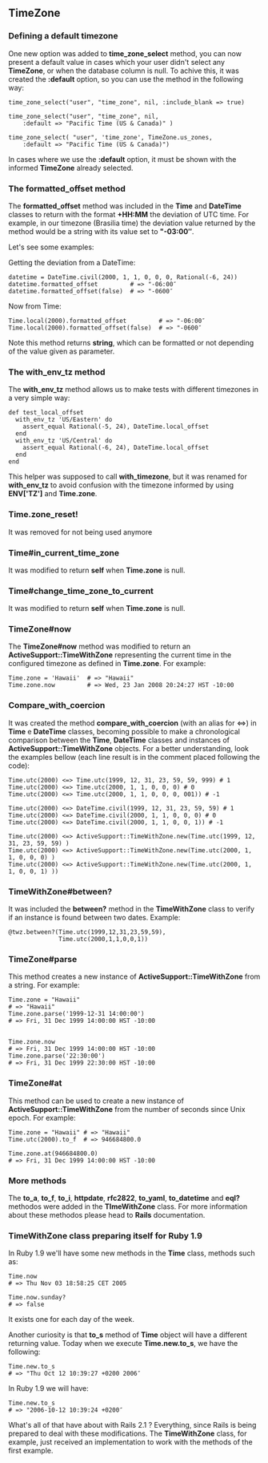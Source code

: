 ## TimeZone

### Defining a default timezone

One new option was added to **time\_zone\_select** method, you can now present a default value in cases which your user didn't select any **TimeZone**, or when the database column is null. To achive this, it was created the **:default** option, so you can use the method in the following way:

	time_zone_select("user", "time_zone", nil, :include_blank => true)
	
	time_zone_select("user", "time_zone", nil, 
		:default => "Pacific Time (US & Canada)" )
	
	time_zone_select( "user", 'time_zone', TimeZone.us_zones, 
		:default => "Pacific Time (US & Canada)")

In cases where we use the **:default** option, it must be shown with the informed **TimeZone** already selected.

### The formatted_offset method

The **formatted\_offset** method was included in the **Time** and **DateTime** classes to return with the format **+HH:MM** the deviation of UTC time. For example, in our timezone (Brasilia time) the deviation value returned by the method would be a string with its value set to **"-03:00″**.

Let's see some examples:

Getting the deviation from a DateTime:

	datetime = DateTime.civil(2000, 1, 1, 0, 0, 0, Rational(-6, 24))
	datetime.formatted_offset         # => "-06:00″
	datetime.formatted_offset(false)  # => "-0600″

Now from Time:

	Time.local(2000).formatted_offset         # => "-06:00″
	Time.local(2000).formatted_offset(false)  # => "-0600″

Note this method returns **string**, which can be formatted or not depending of the value given as parameter.

### The with\_env\_tz method

The **with\_env\_tz** method allows us to make tests with different timezones in a very simple way:

	def test_local_offset
	  with_env_tz 'US/Eastern' do
	    assert_equal Rational(-5, 24), DateTime.local_offset
	  end
	  with_env_tz 'US/Central' do
	    assert_equal Rational(-6, 24), DateTime.local_offset
	  end
	end

This helper was supposed to call **with\_timezone**, but it was renamed for **with\_env\_tz** to avoid confusion with the timezone informed by using **ENV['TZ']** and **Time.zone**.

### Time.zone_reset!

It was removed for not being used anymore

### Time#in\_current\_time\_zone

It was modified to return **self** when **Time.zone** is null. 

### Time#change\_time\_zone\_to\_current

It was modified to return **self** when **Time.zone** is null. 

### TimeZone#now

The **TimeZone#now** method was modified to return an **ActiveSupport::TimeWithZone** representing the current time in the configured timezone as defined in **Time.zone**. For example:

	Time.zone = 'Hawaii'  # => "Hawaii"
	Time.zone.now         # => Wed, 23 Jan 2008 20:24:27 HST -10:00

### Compare\_with\_coercion
	
It was created the method **compare\_with\_coercion** (with an alias for <=>) in **Time** e **DateTime** classes, becoming possible to make a chronological comparison between the **Time**, **DateTime** classes and instances of  **ActiveSupport::TimeWithZone** objects. For a better understanding, look the examples bellow (each line result is in the comment placed following the code):

	Time.utc(2000) <=> Time.utc(1999, 12, 31, 23, 59, 59, 999) # 1
	Time.utc(2000) <=> Time.utc(2000, 1, 1, 0, 0, 0) # 0
	Time.utc(2000) <=> Time.utc(2000, 1, 1, 0, 0, 0, 001)) # -1

	Time.utc(2000) <=> DateTime.civil(1999, 12, 31, 23, 59, 59) # 1
	Time.utc(2000) <=> DateTime.civil(2000, 1, 1, 0, 0, 0) # 0
	Time.utc(2000) <=> DateTime.civil(2000, 1, 1, 0, 0, 1)) # -1

	Time.utc(2000) <=> ActiveSupport::TimeWithZone.new(Time.utc(1999, 12, 31, 23, 59, 59) )
	Time.utc(2000) <=> ActiveSupport::TimeWithZone.new(Time.utc(2000, 1, 1, 0, 0, 0) )
	Time.utc(2000) <=> ActiveSupport::TimeWithZone.new(Time.utc(2000, 1, 1, 0, 0, 1) ))

### TimeWithZone#between?

It was included the **between?** method in the **TimeWithZone** class to verify if an instance is found between two dates. Example:

	@twz.between?(Time.utc(1999,12,31,23,59,59),
	              Time.utc(2000,1,1,0,0,1))
	
### TimeZone#parse
	
This method creates a new instance of **ActiveSupport::TimeWithZone** from a string. For example:

	Time.zone = "Hawaii"
	# => "Hawaii"
	Time.zone.parse('1999-12-31 14:00:00')
	# => Fri, 31 Dec 1999 14:00:00 HST -10:00


	Time.zone.now
	# => Fri, 31 Dec 1999 14:00:00 HST -10:00
	Time.zone.parse('22:30:00')
	# => Fri, 31 Dec 1999 22:30:00 HST -10:00

### TimeZone#at

This method can be used to create a new instance of **ActiveSupport::TimeWithZone** from the number of seconds since Unix epoch. For example:

	Time.zone = "Hawaii" # => "Hawaii"
	Time.utc(2000).to_f  # => 946684800.0

	Time.zone.at(946684800.0)
	# => Fri, 31 Dec 1999 14:00:00 HST -10:00

### More methods

The **to\_a**, **to\_f**, **to\_i**, **httpdate**, **rfc2822**, **to\_yaml**, **to\_datetime** and **eql?** methodos were added in the **TImeWithZone** class. For more information about these methodos please head to **Rails** documentation.

### TimeWithZone class preparing itself for Ruby 1.9

In Ruby 1.9 we'll have some new methods in the **Time** class, methods such as:

	Time.now
	# => Thu Nov 03 18:58:25 CET 2005

	Time.now.sunday?
	# => false

It exists one for each day of the week.

Another curiosity is that **to\_s** method of **Time** object will have a different returning value. Today when we execute **Time.new.to\_s**, we have the following:

	Time.new.to_s
	# => "Thu Oct 12 10:39:27 +0200 2006″

In Ruby 1.9 we will have:

	Time.new.to_s
	# => "2006-10-12 10:39:24 +0200″

What's all of that have about with Rails 2.1 ? Everything, since Rails is being prepared to deal with these modifications. The **TimeWithZone** class, for example, just received an implementation to work with the methods of the first example.

